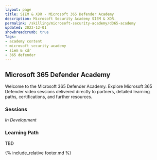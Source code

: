 ```yaml
---
layout: page
title: SIEM & XDR - Microsoft 365 Defender Academy
description: Microsoft Security Academy SIEM & XDR.
permalink: /skilling/microsoft-security-academy/d365-academy
updated: 2022-12-01
showbreadcrumb: true
Tags:
- academy content
- microsoft security academy
- siem & xdr
- 365 defender
---
```


## Microsoft 365 Defender Academy
Welcome to the Microsoft 365 Defender Academy. Explore Microsoft 365 Defender video sessions delivered directly to partners, detailed learning paths, certifications, and further resources.


### Sessions
*In Development*


### Learning Path
TBD


{% include_relative footer.md %}